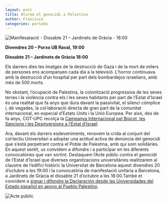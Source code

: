 ```yaml
---
layout: post
title: Aturem el genocidi a Palestina
author: Francisco
categories: portada
---
```


![Manifesatació - Dissabte 21 – Jardinets de Gràcia - 18:00](https://cgt-upc.github.io/assets/img/mani-palestina.png)

**Divendres 20 – Porxo UB Raval, 19:00**

**Dissabte 21 – Jardinets de Gràcia 18:00**

Els darrers dies les imatges de la destrucció de Gaza i de la mort de milers de persones ens acompanyen cada dia a la televisió. L’horror continuava amb la destrucció d’un hospital per part dels bombardejos israelians, amb més de 500 morts.

No obstant, l’ocupació de Palestina, la colonització progressiva de les seves terres i la violència contra els i les seves habitants per part de l’Estat d’Israel és una realitat que fa anys que dura davant la passivitat, el silenci còmplice i, de vegades, la col·laboració directa de gran part de la comunitat internacional, en especial d’Estats Units i la Unió Europea. Per això, des de fa anys, CGT-UPC recolça la [Campanya Internacional pel Boicot, les Sancions i les Desinversions a l’Estat d’Israel](https://bds.cat/).

Ara, davant els darrers esdeveniments, renovem la crida al conjunt del col·lectiu Universitari a adoptar una actitud activa de denúncia del genocidi que s’està perpetrant contra el Poble de Palestina, amb qui som solidàries. En aquest sentit, us convidem a difondre i a participar en les diferents convocatòries que van sortint. Destaquem l’Acte públic contra el genocidi de l’Estat d’Israel que diverses organitzacions universitàries realitzarem al claustre de l’edifici històric la Universitat de Barcelona aquest divendres 20 d’octubre a les 19:00 i la convocatòria de manifestació unitària a Barcelona, a Jardinets de Gràcia el dissabte 21 d’octubre a les 18:00.També et convidem a [signar i difondre la Declaración desde las Universidades del Estado español en apoyo al Pueblo Palestino](https://docs.google.com/forms/d/e/1FAIpQLSdczsHBU0XyRKo0iqsh4MZdmnMLb3Zxv_r0JXVG_MiWKnlJZw/formResponse?pli=1).

![Acte públic](https://cgt-upc.github.io/assets/img/acte-public.jpeg)
